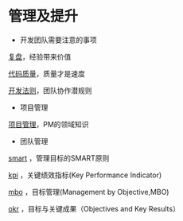 # 管理及提升

- 开发团队需要注意的事项

[复盘](dev/case_review.md)，经验带来价值

[代码质量](dev/code_quality.md)，质量才是速度

[开发法则](dev/programer_law.md)，团队协作潜规则



- 项目管理

 [项目管理](pm/README.md)，PM的领域知识



- 团队管理

[smart](team\mbo_smart.md) ，管理目标的SMART原则

[kpi](team\kpi.md) ，关键绩效指标(Key Performance Indicator)

[mbo](team\mbo.md) ，目标管理(Management by Objective,MBO)

[okr](team\okr.md) ，目标与关键成果（Objectives and Key Results）



